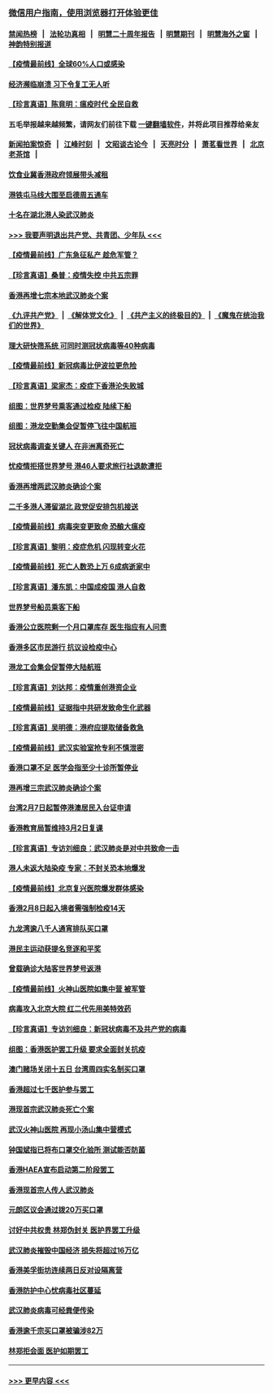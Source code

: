 ### [微信用户指南，使用浏览器打开体验更佳](https://github.com/gfw-breaker/banned-news1/blob/master/indexes/wechat-guide.md?t=0)
#### [禁闻热榜](热点新闻.md?t=0)  &nbsp;&nbsp;|&nbsp;&nbsp; [法轮功真相](https://github.com/gfw-breaker/truth/blob/master/README.md?t=0) &nbsp;&nbsp;|&nbsp;&nbsp; [明慧二十周年报告](https://github.com/gfw-breaker/mh-reports/blob/master/README.md?t=0) &nbsp;&nbsp;|&nbsp;&nbsp;[明慧期刊](https://github.com/gfw-breaker/mh-qikan) &nbsp;&nbsp;|&nbsp;&nbsp; [明慧海外之窗](https://github.com/gfw-breaker/mh-news/blob/master/README.md?t=0) &nbsp;&nbsp;|&nbsp;&nbsp; [神韵特别报道](https://github.com/gfw-breaker/mh-news/blob/master/shenyun.md?t=0)
#### [【疫情最前线】全球60%人口或感染](../pages/nsc415/n11866914.md?t=02140844) 
#### [经济濒临崩溃 习下令复工无人听](../pages/nsc415/n11867269.md?t=02140844) 
#### [【珍言真语】陈竟明：瘟疫时代 全民自救](../pages/nsc415/n11866765.md?t=02140844) 
#### 五毛举报越来越频繁，请网友们前往下载 [一键翻墙软件](https://github.com/gfw-breaker/ssr-accounts)，并将此项目推荐给亲友
#### [新闻拍案惊奇](https://github.com/gfw-breaker/banned-news1/blob/master/pages/link4.md) &nbsp;&nbsp;|&nbsp;&nbsp; [江峰时刻](https://github.com/gfw-breaker/banned-news1/blob/master/pages/link4.md) &nbsp;&nbsp;|&nbsp;&nbsp; [文昭谈古论今](https://github.com/gfw-breaker/banned-news1/blob/master/pages/link4.md) &nbsp;&nbsp;|&nbsp;&nbsp; [天亮时分](https://github.com/gfw-breaker/banned-news1/blob/master/pages/link4.md) &nbsp;&nbsp;|&nbsp;&nbsp; [萧茗看世界](https://github.com/gfw-breaker/banned-news1/blob/master/pages/link4.md) &nbsp;&nbsp;|&nbsp;&nbsp; [北京老茶馆](https://github.com/gfw-breaker/banned-news1/blob/master/pages/link4.md) &nbsp;&nbsp;|&nbsp;&nbsp; 
#### [饮食业冀香港政府领展带头减租](../pages/nsc415/n11864876.md?t=02140844) 
#### [港铁屯马线大围至启德周五通车](../pages/nsc415/n11864842.md?t=02140844) 
#### [十名在湖北港人染武汉肺炎](../pages/nsc415/n11864807.md?t=02140844) 
#### [>>> 我要声明退出共产党、共青团、少年队 <<<](https://github.com/begood0513/goodnews/blob/master/quit/letter.md) 
#### [【疫情最前线】广东急征私产 趁危军管？](../pages/nsc415/n11864205.md?t=02140844) 
#### [【珍言真语】桑普：疫情失控 中共五宗罪](../pages/nsc415/n11864157.md?t=02140844) 
#### [香港再增七宗本地武汉肺炎个案](../pages/nsc415/n11862405.md?t=02140844) 
#### [《九评共产党》](https://github.com/begood0513/9ping.md/blob/master/README.md) &nbsp;|&nbsp; [《解体党文化》](../../../../jtdwh.md/blob/master/README.md)  &nbsp;|&nbsp; [《共产主义的终极目的》](../../../../gczydzjmd.md/blob/master/README.md) &nbsp;|&nbsp; [《魔鬼在统治我们的世界》](../../../../mgztzwmdsj.md/blob/master/README.md) 
#### [理大研快筛系统 可同时测冠状病毒等40种病毒](../pages/nsc415/n11862376.md?t=02140844) 
#### [【疫情最前线】新冠病毒比伊波拉更危险](../pages/nsc415/n11862199.md?t=02140844) 
#### [【珍言真语】梁家杰：疫症下香港沦失败城](../pages/nsc415/n11861588.md?t=02140844) 
#### [组图：世界梦号乘客通过检疫 陆续下船](../pages/nsc415/n11858302.md?t=02140844) 
#### [组图：港龙空勤集会促暂停飞往中国航班](../pages/nsc415/n11858190.md?t=02140844) 
#### [冠状病毒调查关键人 在非洲离奇死亡](../pages/nsc415/n11859798.md?t=02140844) 
#### [忧疫情拒搭世界梦号 港46人要求旅行社退款遭拒](../pages/nsc415/n11859849.md?t=02140844) 
#### [香港再增两武汉肺炎确诊个案](../pages/nsc415/n11859833.md?t=02140844) 
#### [二千多港人滞留湖北 政党促安排包机接送](../pages/nsc415/n11859831.md?t=02140844) 
#### [【疫情最前线】病毒突变更致命 恐酿大瘟疫](../pages/nsc415/n11859604.md?t=02140844) 
#### [【珍言真语】黎明：疫症危机 闪现转变火花](../pages/nsc415/n11859199.md?t=02140844) 
#### [【疫情最前线】死亡人数恐上万 6成病逝家中](../pages/nsc415/n11856687.md?t=02140844) 
#### [【珍言真语】潘东凯：中国成疫国 港人自救](../pages/nsc415/n11856962.md?t=02140844) 
#### [世界梦号船员乘客下船](../pages/nsc415/n11856883.md?t=02140844) 
#### [香港公立医院剩一个月口罩库存 医生指应有人问责](../pages/nsc415/n11856875.md?t=02140844) 
#### [香港多区市民游行 抗议设检疫中心](../pages/nsc415/n11856866.md?t=02140844) 
#### [港龙工会集会促暂停大陆航班](../pages/nsc415/n11856840.md?t=02140844) 
#### [【珍言真语】刘达邦：疫情重创港资企业](../pages/nsc415/n11854274.md?t=02140844) 
#### [【疫情最前线】证据指中共研发致命生化武器](../pages/nsc415/n11853087.md?t=02140844) 
#### [【珍言真语】吴明德：港府应提取储备救急](../pages/nsc415/n11852734.md?t=02140844) 
#### [【疫情最前线】武汉实验室抢专利不慎泄密](../pages/nsc415/n11850310.md?t=02140844) 
#### [香港口罩不足 医学会指至少十诊所暂停业](../pages/nsc415/n11850301.md?t=02140844) 
#### [港再增三宗武汉肺炎确诊个案](../pages/nsc415/n11850328.md?t=02140844) 
#### [台湾2月7日起暂停港澳居民入台证申请](../pages/nsc415/n11850304.md?t=02140844) 
#### [香港教育局暂维持3月2日复课](../pages/nsc415/n11850260.md?t=02140844) 
#### [【珍言真语】专访刘细良：武汉肺炎是对中共致命一击](../pages/nsc415/n11849934.md?t=02140844) 
#### [港人未返大陆染疫 专家：不封关恐本地爆发](../pages/nsc415/n11848021.md?t=02140844) 
#### [【疫情最前线】北京复兴医院爆发群体感染](../pages/nsc415/n11847626.md?t=02140844) 
#### [香港2月8日起入境者需强制检疫14天](../pages/nsc415/n11847658.md?t=02140844) 
#### [九龙湾逾八千人通宵排队买口罩](../pages/nsc415/n11847647.md?t=02140844) 
#### [港民主运动获提名竞逐和平奖](../pages/nsc415/n11847633.md?t=02140844) 
#### [曾载确诊大陆客世界梦号返港](../pages/nsc415/n11847608.md?t=02140844) 
#### [【疫情最前线】火神山医院如集中营 被军管](../pages/nsc415/n11847524.md?t=02140844) 
#### [病毒攻入北京大院 红二代先用美特效药](../pages/nsc415/n11847427.md?t=02140844) 
#### [【珍言真语】专访刘细良：新冠状病毒不及共产党的病毒](../pages/nsc415/n11847164.md?t=02140844) 
#### [组图：香港医护罢工升级 要求全面封关抗疫](../pages/nsc415/n11844107.md?t=02140844) 
#### [澳门赌场关闭十五日 台湾周四实名制买口罩](../pages/nsc415/n11845083.md?t=02140844) 
#### [香港超过七千医护参与罢工](../pages/nsc415/n11845051.md?t=02140844) 
#### [港现首宗武汉肺炎死亡个案](../pages/nsc415/n11844998.md?t=02140844) 
#### [武汉火神山医院 再现小汤山集中营模式](../pages/nsc415/n11844763.md?t=02140844) 
#### [钟国斌指已将布口罩交化验所 测试能否防菌](../pages/nsc415/n11842783.md?t=02140844) 
#### [香港HAEA宣布启动第二阶段罢工](../pages/nsc415/n11842723.md?t=02140844) 
#### [香港现首宗人传人武汉肺炎](../pages/nsc415/n11842766.md?t=02140844) 
#### [元朗区议会通过拨20万买口罩](../pages/nsc415/n11842754.md?t=02140844) 
#### [讨好中共权贵 林郑伪封关 医护界罢工升级](../pages/nsc415/n11842359.md?t=02140844) 
#### [武汉肺炎摧毁中国经济 损失将超过16万亿](../pages/nsc415/n11839723.md?t=02140844) 
#### [香港美孚街坊连续两日反对设隔离营](../pages/nsc415/n11839962.md?t=02140844) 
#### [香港防护中心忧病毒社区蔓延](../pages/nsc415/n11839933.md?t=02140844) 
#### [武汉肺炎病毒可经粪便传染](../pages/nsc415/n11839939.md?t=02140844) 
#### [香港逾千宗买口罩被骗涉82万](../pages/nsc415/n11839914.md?t=02140844) 
#### [林郑拒会面 医护如期罢工](../pages/nsc415/n11839892.md?t=02140844) 

----
#### [ >>> 更早内容 <<< ](../indexes/nsc415-earlier.md)
